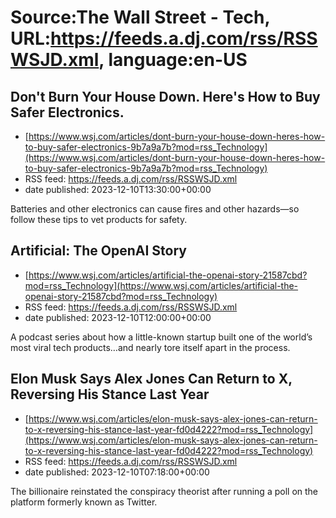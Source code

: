# Source:The Wall Street - Tech, URL:https://feeds.a.dj.com/rss/RSSWSJD.xml, language:en-US

## Don't Burn Your House Down. Here's How to Buy Safer Electronics.
 - [https://www.wsj.com/articles/dont-burn-your-house-down-heres-how-to-buy-safer-electronics-9b7a9a7b?mod=rss_Technology](https://www.wsj.com/articles/dont-burn-your-house-down-heres-how-to-buy-safer-electronics-9b7a9a7b?mod=rss_Technology)
 - RSS feed: https://feeds.a.dj.com/rss/RSSWSJD.xml
 - date published: 2023-12-10T13:30:00+00:00

Batteries and other electronics can cause fires and other hazards—so follow these tips to vet products for safety.

## Artificial: The OpenAI Story
 - [https://www.wsj.com/articles/artificial-the-openai-story-21587cbd?mod=rss_Technology](https://www.wsj.com/articles/artificial-the-openai-story-21587cbd?mod=rss_Technology)
 - RSS feed: https://feeds.a.dj.com/rss/RSSWSJD.xml
 - date published: 2023-12-10T12:00:00+00:00

A podcast series about how a little-known startup built one of the world’s most viral tech products…and nearly tore itself apart in the process.

## Elon Musk Says Alex Jones Can Return to X, Reversing His Stance Last Year
 - [https://www.wsj.com/articles/elon-musk-says-alex-jones-can-return-to-x-reversing-his-stance-last-year-fd0d4222?mod=rss_Technology](https://www.wsj.com/articles/elon-musk-says-alex-jones-can-return-to-x-reversing-his-stance-last-year-fd0d4222?mod=rss_Technology)
 - RSS feed: https://feeds.a.dj.com/rss/RSSWSJD.xml
 - date published: 2023-12-10T07:18:00+00:00

The billionaire reinstated the conspiracy theorist after running a poll on the platform formerly known as Twitter.

